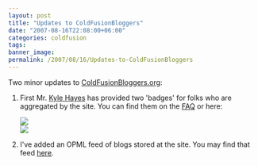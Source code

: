 ```yaml
---
layout: post
title: "Updates to ColdFusionBloggers"
date: "2007-08-16T22:08:00+06:00"
categories: coldfusion 
tags: 
banner_image: 
permalink: /2007/08/16/Updates-to-ColdFusionBloggers
---
```


Two minor updates to <a href="http://www.coldfusionbloggers.org">ColdFusionBloggers.org</a>:

<ol>
<li>First Mr. <a href="http://www.kylehayes.info/blog/">Kyle Hayes</a> has provided two 'badges' for folks who are aggregated by the site. You can find them on the <a href="http://www.coldfusionbloggers.org/faq.cfm">FAQ</a> or here:

<img src="http://www.coldfusionbloggers.org/images/CFB178x41.jpg"><br/>
<img src="http://www.coldfusionbloggers.org/images/CFB88x31.jpg">

<li>I've added an OPML feed of blogs stored at the site. You may find that feed <a href="http://www.coldfusionbloggers.org/opml.cfm">here</a>.